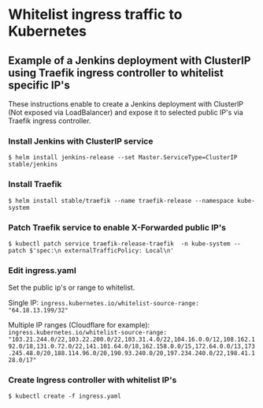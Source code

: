 # Whitelist ingress traffic to Kubernetes
## Example of a Jenkins deployment with ClusterIP using Traefik ingress controller to whitelist specific IP's

These instructions enable to create a Jenkins deployment with ClusterIP (Not exposed via LoadBalancer) and expose it to selected public IP's via Traefik ingress controller.

### Install Jenkins with ClusterIP service
`$ helm install jenkins-release --set Master.ServiceType=ClusterIP stable/jenkins`

### Install Traefik
`$ helm install stable/traefik --name traefik-release --namespace kube-system`

### Patch Traefik service to enable X-Forwarded public IP's
`$ kubectl patch service traefik-release-traefik  -n kube-system --patch $'spec:\n externalTrafficPolicy: Local\n'`

### Edit ingress.yaml 
Set the public ip's or range to whitelist. 

Single IP: `ingress.kubernetes.io/whitelist-source-range: "64.18.13.199/32"`

Multiple IP ranges (Cloudflare for example): 
`ingress.kubernetes.io/whitelist-source-range: "103.21.244.0/22,103.22.200.0/22,103.31.4.0/22,104.16.0.0/12,108.162.192.0/18,131.0.72.0/22,141.101.64.0/18,162.158.0.0/15,172.64.0.0/13,173.245.48.0/20,188.114.96.0/20,190.93.240.0/20,197.234.240.0/22,198.41.128.0/17"`

### Create Ingress controller with whitelist IP's
`$ kubectl create -f ingress.yaml`
